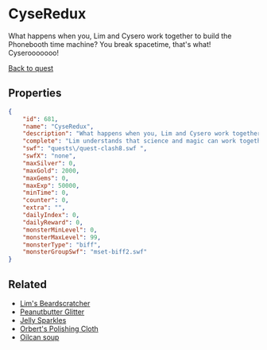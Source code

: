 # CyseRedux

What happens when you, Lim and Cysero work together to build the Phonebooth time machine?  You break spacetime, that's what!  Cyserooooooo!

[Back to quest](../quests.md)

## Properties

```json
{
    "id": 681,
    "name": "CyseRedux",
    "description": "What happens when you, Lim and Cysero work together to build the Phonebooth time machine?  You break spacetime, that's what!  Cyserooooooo!",
    "complete": "Lim understands that science and magic can work together, but which one do YOU choose?  Let Lim and Cysero know in \"Your Vote!\"",
    "swf": "quests\/quest-clash8.swf ",
    "swfX": "none",
    "maxSilver": 0,
    "maxGold": 2000,
    "maxGems": 0,
    "maxExp": 50000,
    "minTime": 0,
    "counter": 0,
    "extra": "",
    "dailyIndex": 0,
    "dailyReward": 0,
    "monsterMinLevel": 0,
    "monsterMaxLevel": 99,
    "monsterType": "biff",
    "monsterGroupSwf": "mset-biff2.swf"
}
```

## Related

- [Lim's Beardscratcher](../items/4409-lim-s-beardscratcher.md)
- [Peanutbutter Glitter](../items/4410-peanutbutter-glitter.md)
- [Jelly Sparkles](../items/4411-jelly-sparkles.md)
- [Orbert's Polishing Cloth](../items/4412-orbert-s-polishing-cloth.md)
- [Oilcan soup](../items/4413-oilcan-soup.md)

